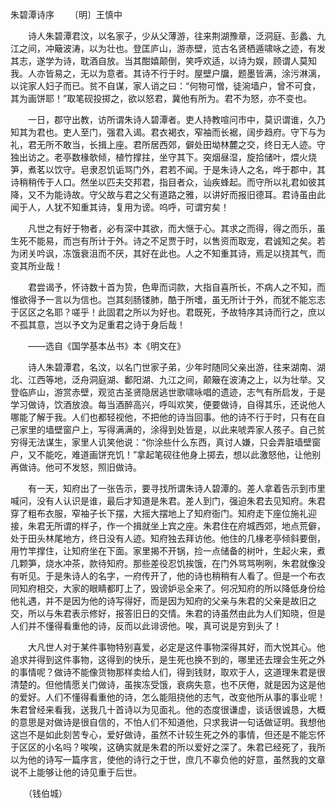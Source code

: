 朱碧潭诗序
　　〔明〕王慎中

　　诗人朱碧潭君汶，以名家子，少从父薄游，往来荆湖豫章，泛洞庭、彭蠡、九江之间，冲簸波涛，以为壮也。登匡庐山，游赤壁，览古名贤栖遁啸咏之迹，有发其志，遂学为诗，耽酒自放。当其酣嬉颠倒，笑呼欢适，以诗为娱，顾谓人莫知我。人亦皆易之，无以为意者。其诗不行于时。屋壁户牖，题墨皆满，涂污淋漓，以诧家人妇子而已。贫不自谋，家人诮之曰：“何物可憎，徒涴墙户，曾不可食，其为画饼耶！”取笔砚投掷之，欲以怒君，冀他有所为。君不为怒，亦不变也。

　　一日，郡守出教，访所谓朱诗人碧潭者。吏人持教喧问市中，莫识谓谁，久乃知其为君也。吏人至门，强君入谒。君衣褐衣，窄袖而长裾，阔步趋府。守下与为礼，君无所不敢当，长揖上座。君所居西郊，僻处田坳林麓之交，终日无人迹。守独出访之。老亭数椽欹倾，植竹撑拄，坐守其下。突烟昼湿，旋拾储叶，煨火烧笋，煮茗以饮守。皂隶忍饥诟骂门外，君若不闻。于是朱诗人之名，哗于郡中，其诗稍稍传于人口。然坐以匹夫交邦君，指目者众，讪疾蜂起。而守所以礼君如彼其降，又不为能诗故。守父故与君之父有道路之雅，以讲好而报旧德耳。君诗虽由此闻于人，人犹不知重其诗，复用为谤。呜呼，可谓穷矣！

　　凡世之有好于物者，必有深中其欲，而大惬于心。其求之而得，得之而乐，虽生死不能易，而岂有所计于外。诗之不足贾于时，以售资而取宠，君诚知之矣。若为闭关吟讽，冻饿衰沮而不厌，其好在此也。人之不知重其诗，焉足以挠其气，而变其所业哉！

　　君尝谒予，怀诗数十首为贽，色卑而词款，大指自喜所长，不病人之不知，而惟欲得予一言以为信也。岂其刻肠镂肺，酷于所嗜，虽无所计于外，而犹不能忘志于区区之名耶？嗟乎！此固君之所以为好也。君既死，予故特序其诗而行之，庶以不孤其意，岂以予文为足重君之诗于身后哉！

　　——选自《国学基本丛书》本《明文在》　

　　诗人朱碧潭君，名汶，以名门世家子弟，少年时随同父亲出游，往来湖南、湖北、江西等地，泛舟洞庭湖、鄱阳湖、九江之间，颠簸在波涛之上，以为壮举。又登临庐山，游赏赤壁，观览古圣贤隐居逃世歌啸咏唱的遗迹，志气有所启发，于是学习做诗，饮酒放浪。每当酒醉高兴，呼叫欢笑，便要做诗，自得其乐，还说他人哪能了解于我。人们也都轻视他，不把他的诗当回事。他的诗不行于时，只有在自己家里的墙壁窗户上，写得满满的，涂得到处皆是，以此来唬弄家人孩子。自己贫穷得无法谋生，家里人讥笑他说：“你涂些什么东西，真讨人嫌，只会弄脏墙壁窗户，又不能吃，难道画饼充饥！”拿起笔砚往他身上掷去，想以此激怒他，让他别再做诗。他可不发怒，照旧做诗。

　　有一天，知府出了一张告示，要寻找所谓朱诗人碧潭的。差人拿着告示到市里喊问，没有人认识是谁，最后才知道是朱君。差人到门，强迫朱君去见知府。朱君穿了粗布衣服，窄袖子长下摆，大摇大摆地上了知府衙门。知府走下座位施礼迎接，朱君无所谓的样子，作一个揖就坐上宾之座。朱君住在府城西郊，地点荒僻，处于田头林尾地方，终日没有人迹。知府独去拜访他。他住的几椽老亭倾斜要倒，用竹竿撑住，让知府坐在下面。家里揭不开锅，捡一点储备的树叶，生起火来，煮几颗笋，烧水冲茶，款待知府。那些差役忍饥挨饿，在门外骂骂咧咧，朱君就像没有听见。于是朱诗人的名字，一府传开了，他的诗也稍稍有人看了。但是一个布衣同知府相交，大家的眼睛都盯上了，毁谤妒忌全来了。何况知府的所以降低身份给他礼遇，并不是因为他的诗写得好，而是因为知府的父亲与朱君的父亲是故旧之交，所以与朱君表示修好，报答旧日的交情。朱君的诗虽然由此为人们知晓，但是人们并不懂得看重他的诗，反而以此诽谤他。唉，真可说是穷到头了！

　　大凡世人对于某件事物特别喜爱，必定是这件事物深得其好，而大悦其心。他追求并得到这件事物，这得到的快乐，是生死也换不到的，哪里还去理会生死之外的事情呢？做诗不能像货物那样卖给人们，得到钱财，取欢于人，这道理朱君是很清楚的。但他情愿关门做诗，虽挨冻受饿，衰病失意，也不厌倦，就是因为这是他的爱好。人们不懂得看重他的诗，怎么能阻挠他的志气，改变他所从事的事业呢！朱君曾经来看我，送我几十首诗以为见面礼。他的态度很谦虚，谈话很诚恳，大概的意思是对做诗是很自信的，不怕人们不知道他，只求我讲一句话做证明。我想他这岂不是如此刻苦专心，爱好做诗，虽然不计较生死之外的事情，但还是不能忘怀于区区的小名吗？唉唉，这确实就是朱君的所以爱好之深了。朱君已经死了，我所以为他的诗写一篇序言，使他的诗行之于世，庶几不辜负他的好意，虽然我的文章说不上能够让他的诗见重于后世。

　　（钱伯城） 


